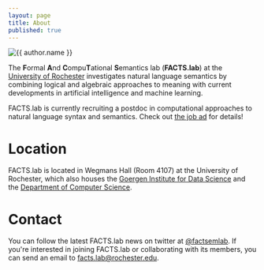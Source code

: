 ```yaml
---
layout: page
title: About
published: true
---
```


<div class="page" markdown="1">

<img
    class="me"
    alt="{{ author.name }}"
    src="{{ site.author.photo | relative_url }}"
    srcset="{{ site.author.photo2x | relative_url }} 2x"
/>

The **F**ormal **A**nd **C**ompu**T**ational **S**emantics lab (**FACTS.lab**) at the [University of Rochester](https://www.rochester.edu/) investigates natural language semantics by combining logical and algebraic approaches to meaning with current developments in artificial intelligence and machine learning.

FACTS.lab is currently recruiting a postdoc in computational approaches to natural language syntax and semantics. Check out [the job ad](/postdoc/) for details!

# Location

FACTS.lab is located in Wegmans Hall (Room 4107) at the University of Rochester, which also houses the [Goergen Institute for Data Science](http://www.sas.rochester.edu/dsc/) and the [Department of Computer Science](https://www.cs.rochester.edu/).

# Contact

You can follow the latest FACTS.lab news on twitter at [@factsemlab](https://twitter.com/factsemlab). If you're interested in joining FACTS.lab or collaborating with its members, you can send an email to [facts.lab@rochester.edu](mailto:facts.lab@rochester.edu).

</div>
